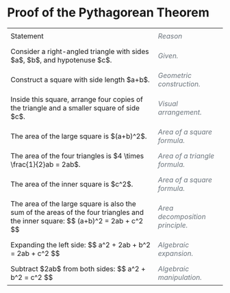 <style>
    .proof-heading {
        border-bottom: 1px solid #dee2e6;
        padding-bottom: 0.5rem;
        margin-bottom: 1.5rem;
    }
    .statement-col, .reason-col {
        padding: 0.5rem;
    }
    .reason-col {
        font-style: italic;
        color: #6c757d; /* Muted color for reasons */
    }
</style>
# Proof of the Pythagorean Theorem
<table>
<tr class="fw-bold mb-3 text-primary">
<td class="col-md-6 statement-col">Statement</td>
<td class="col-md-6 reason-col">Reason</td>
</tr>
<tr>
<td class="col-md-6 statement-col">
Consider a right-angled triangle with sides $a$, $b$, and hypotenuse $c$.
</td>
<td class="col-md-6 reason-col">
Given.
</td>
</tr>
<tr>
<td class="col-md-6 statement-col">
Construct a square with side length $a+b$.
</td>
<td class="col-md-6 reason-col">
Geometric construction.
</td>
</tr>
<tr>
<td class="col-md-6 statement-col">
Inside this square, arrange four copies of the triangle and a smaller square of side $c$.
</td>
<td class="col-md-6 reason-col">
Visual arrangement.
</td>
</tr>
<tr>
<td class="col-md-6 statement-col">
The area of the large square is $(a+b)^2$.
</td>
<td class="col-md-6 reason-col">
Area of a square formula.
</td>
</tr>
<tr>
<td class="col-md-6 statement-col">
The area of the four triangles is $4 \times \frac{1}{2}ab = 2ab$.
</td>
<td class="col-md-6 reason-col">
Area of a triangle formula.
</td>
</tr>
<tr>
<td class="col-md-6 statement-col">
The area of the inner square is $c^2$.
</td>
<td class="col-md-6 reason-col">
Area of a square formula.
</td>
</tr>
<tr>
<td class="col-md-6 statement-col">
The area of the large square is also the sum of the areas of the four triangles and the inner square:
$$ (a+b)^2 = 2ab + c^2 $$
</td>
<td class="col-md-6 reason-col">
Area decomposition principle.
</td>
</tr>
<tr>
<td class="col-md-6 statement-col">
Expanding the left side:
$$ a^2 + 2ab + b^2 = 2ab + c^2 $$
</td>
<td class="col-md-6 reason-col">
Algebraic expansion.
</td>
</tr>
<tr>
<td class="col-md-6 statement-col">
Subtract $2ab$ from both sides:
$$ a^2 + b^2 = c^2 $$
</td>
<td class="col-md-6 reason-col">
Algebraic manipulation.
</td>
</tr>
</table>